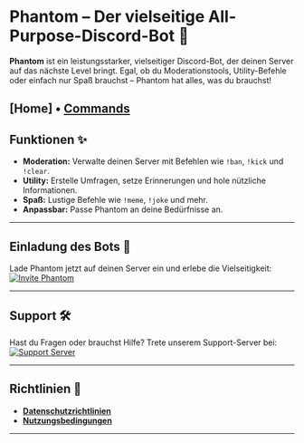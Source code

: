 # Phantom – Der vielseitige All-Purpose-Discord-Bot 👻

**Phantom** ist ein leistungsstarker, vielseitiger Discord-Bot, der deinen Server auf das nächste Level bringt. Egal, ob du Moderationstools, Utility-Befehle oder einfach nur Spaß brauchst – Phantom hat alles, was du brauchst!

**[Home] • [Commands](https://vqvzi.github.io/Phantom-Commands/)**
---

## Funktionen ✨
- **Moderation:** Verwalte deinen Server mit Befehlen wie `!ban`, `!kick` und `!clear`.  
- **Utility:** Erstelle Umfragen, setze Erinnerungen und hole nützliche Informationen.  
- **Spaß:** Lustige Befehle wie `!meme`, `!joke` und mehr.  
- **Anpassbar:** Passe Phantom an deine Bedürfnisse an.  

---

## Einladung des Bots 🚀
Lade Phantom jetzt auf deinen Server ein und erlebe die Vielseitigkeit:  
[![Invite Phantom](https://img.shields.io/badge/Invite-Phantom-blue?style=for-the-badge&logo=discord)](https://discord.com/oauth2/authorize?client_id=1230923346607083541&scope=bot&permissions=8)

---

## Support 🛠️
Hast du Fragen oder brauchst Hilfe? Trete unserem Support-Server bei:  
[![Support Server](https://img.shields.io/badge/Support-Server-green?style=for-the-badge&logo=discord)](https://discord.gg/kFySvxjgwG)

---

## Richtlinien 📜
- **[Datenschutzrichtlinien](https://vqvzi.github.io/Phantom/datenschutz.md)**  
- **[Nutzungsbedingungen](https://vqvzi.github.io/Phantom/nutzungsbedingungen.md)**  

---
